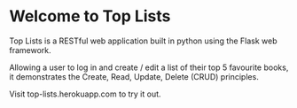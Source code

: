 # Welcome to Top Lists

Top Lists is a RESTful web application built in python using the Flask web framework.

Allowing a user to log in and create / edit a list of their top 5 favourite books, it demonstrates the Create, Read, Update, Delete (CRUD) principles.

Visit top-lists.herokuapp.com to try it out.